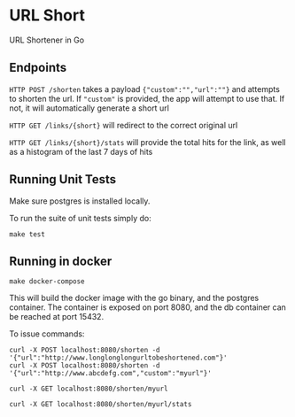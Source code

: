 # URL Short
URL Shortener in Go

## Endpoints
`HTTP POST /shorten` takes a payload `{"custom":"","url":""}` and attempts to shorten the url. If `"custom"` is provided, the app will attempt to use that. If not, it will automatically generate a short url

`HTTP GET /links/{short}` will redirect to the correct original url 

`HTTP GET /links/{short}/stats` will provide the total hits for the link, as well as a histogram of the last 7 days of hits

## Running Unit Tests
Make sure postgres is installed locally.

To run the suite of unit tests simply do:
```
make test
```

## Running in docker
```
make docker-compose
```

This will build the docker image with the go binary, and the postgres container. The container is exposed on port 8080, and the db container can be reached at port 15432.

To issue commands:
```
curl -X POST localhost:8080/shorten -d '{"url":"http://www.longlonglongurltobeshortened.com"}'
curl -X POST localhost:8080/shorten -d '{"url":"http://www.abcdefg.com","custom":"myurl"}'

curl -X GET localhost:8080/shorten/myurl

curl -X GET localhost:8080/shorten/myurl/stats
```
